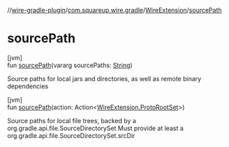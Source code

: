 //[wire-gradle-plugin](../../../index.md)/[com.squareup.wire.gradle](../index.md)/[WireExtension](index.md)/[sourcePath](source-path.md)

# sourcePath

[jvm]\
fun [sourcePath](source-path.md)(vararg sourcePaths: [String](https://kotlinlang.org/api/latest/jvm/stdlib/kotlin/-string/index.html))

Source paths for local jars and directories, as well as remote binary dependencies

[jvm]\
fun [sourcePath](source-path.md)(action: Action&lt;[WireExtension.ProtoRootSet](-proto-root-set/index.md)&gt;)

Source paths for local file trees, backed by a org.gradle.api.file.SourceDirectorySet Must provide at least a org.gradle.api.file.SourceDirectorySet.srcDir
